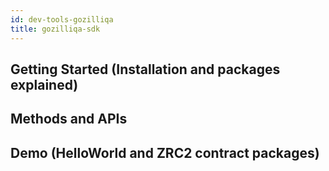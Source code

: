 ```yaml
---
id: dev-tools-gozilliqa
title: gozilliqa-sdk
---
```

## Getting Started (Installation and packages explained)
## Methods and APIs
## Demo (HelloWorld and ZRC2 contract packages)
